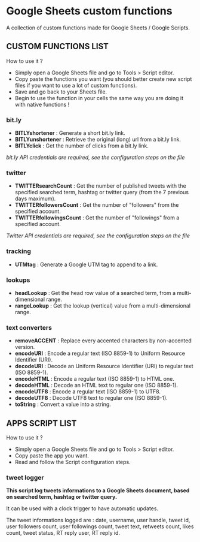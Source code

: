# Google Sheets custom functions

A collection of custom functions made for Google Sheets / Google Scripts.


## CUSTOM FUNCTIONS LIST

How to use it ?
- Simply open a Google Sheets file and go to Tools > Script editor.
- Copy paste the functions you want (you should better create new script files if you want to use a lot of custom functions).
- Save and go back to your Sheets file.
- Begin to use the function in your cells the same way you are doing it with native functions !


### bit.ly
- __BITLYshortener__ : Generate a short bit.ly link.
- __BITLYunshortener__ : Retrieve the original (long) url from a bit.ly link.
- __BITLYclick__ : Get the number of clicks from a bit.ly link.

_bit.ly API credentials are required, see the configuration steps on the file_


### twitter
- __TWITTERsearchCount__ : Get the number of published tweets with the specified searched term, hashtag or twitter query (from the 7 previous days maximum).
- __TWITTERfollowersCount__ : Get the number of "followers" from the specified account.
- __TWITTERfollowingsCount__ : Get the number of "followings" from a specified account.

_Twitter API credentials are required, see the configuration steps on the file_


### tracking
- __UTMtag__ : Generate a Google UTM tag to append to a link.


### lookups
- __headLookup__ : Get the head row value of a searched term, from a multi-dimensional range.
- __rangeLookup__ : Get the lookup (vertical) value from a multi-dimensional range.


### text converters
- __removeACCENT__ : Replace every accented characters by non-accented version.
- __encodeURI__ : Encode a regular text (ISO 8859-1) to Uniform Resource Identifier (URI).
- __decodeURI__ : Decode an Uniform Resource Identifier (URI) to regular text (ISO 8859-1).
- __encodeHTML__ : Encode a regular text (ISO 8859-1) to HTML one.
- __decodeHTML__ : Decode an HTML text to regular one (ISO 8859-1).
- __encodeUTF8__ : Encode a regular text (ISO 8859-1) to UTF8.
- __decodeUTF8__ : Decode UTF8 text to regular one (ISO 8859-1).
- __toString__ : Convert a value into a string.


##  APPS SCRIPT LIST

How to use it ?
- Simply open a Google Sheets file and go to Tools > Script editor.
- Copy paste the app you want.
- Read and follow the Script configuration steps.

### tweet logger
__This script log tweets informations to a Google Sheets document, based on searched term, hashtag or twitter query.__

It can be used with a clock trigger to have automatic updates.

The tweet informations logged are : date, username, user handle, tweet id, user followers count, user followings count, tweet text, retweets count, likes count, tweet status, RT reply user, RT reply id.

